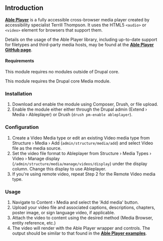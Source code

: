 ## Introduction

**[Able Player](https://github.com/ableplayer/ableplayer)** is a fully
accessible cross-browser media player created by accessibility specialist
Terrill Thompson. It uses the HTML5 `<audio>` or `<video>` element for browsers that support them.

Details on the usage of the Able Player library, including up-to-date support
for filetypes and third-party media hosts, may be found at the [**Able Player
  GitHub page**](https://github.com/ableplayer/ableplayer).


#### Requirements

This module requires no modules outside of Drupal core.

This module requires the Drupal core Media module.


### Installation

  1. Download and enable the module using Composer, Drush, or file upload.
  2. Enable the module either either through the Drupal admin
     (Extend › Media › Ableplayer) or Drush (`drush pm-enable ableplayer`).


### Configuration

  1. Create a Video Media type or edit an existing Video media type from
     Structure › Media › Add (`admin/structure/media/add`) and select Video file as the media source.
  2. Set the video file format to Ableplayer from Structure › Media Types › Video
     › Manage display (`/admin/structure/media/manage/videos/display`) under the display column. Change this display to use Ableplayer.
  3. If you're using remote video, repeat Step 2 for the Remote Video media
     type.


### Usage

  1. Navigate to Content › Media and select the 'Add media' button.
  2. Upload your video file and associated captions, descriptions, chapters, poster image, or sign language video, if applicable.
  3. Attach the video to content using the desired method (Media Browser, entity reference, etc.)
  6. The video will render with the Able Player wrapper and controls. The output
     should be similar to that found in the [**Able Player examples**](https://ableplayer.github.io/ableplayer/demos/video1.html).
